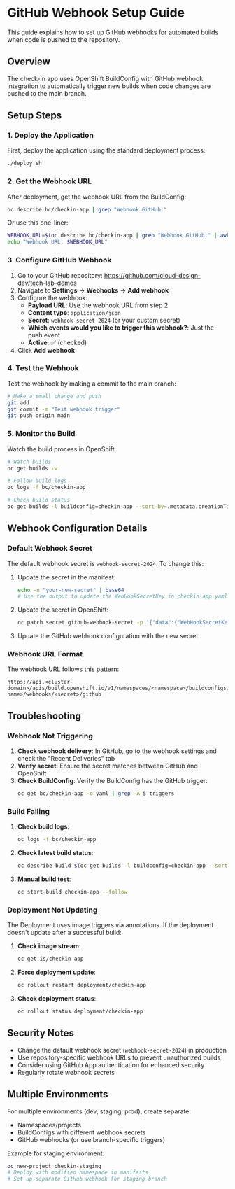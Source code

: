 # GitHub Webhook Setup Guide

This guide explains how to set up GitHub webhooks for automated builds when code is pushed to the repository.

## Overview

The check-in app uses OpenShift BuildConfig with GitHub webhook integration to automatically trigger new builds when code changes are pushed to the main branch.

## Setup Steps

### 1. Deploy the Application

First, deploy the application using the standard deployment process:

```bash
./deploy.sh
```

### 2. Get the Webhook URL

After deployment, get the webhook URL from the BuildConfig:

```bash
oc describe bc/checkin-app | grep "Webhook GitHub:"
```

Or use this one-liner:
```bash
WEBHOOK_URL=$(oc describe bc/checkin-app | grep "Webhook GitHub:" | awk '{print $3}')
echo "Webhook URL: $WEBHOOK_URL"
```

### 3. Configure GitHub Webhook

1. Go to your GitHub repository: https://github.com/cloud-design-dev/tech-lab-demos
2. Navigate to **Settings** → **Webhooks** → **Add webhook**
3. Configure the webhook:
   - **Payload URL**: Use the webhook URL from step 2
   - **Content type**: `application/json`
   - **Secret**: `webhook-secret-2024` (or your custom secret)
   - **Which events would you like to trigger this webhook?**: Just the push event
   - **Active**: ✅ (checked)
4. Click **Add webhook**

### 4. Test the Webhook

Test the webhook by making a commit to the main branch:

```bash
# Make a small change and push
git add .
git commit -m "Test webhook trigger"
git push origin main
```

### 5. Monitor the Build

Watch the build process in OpenShift:

```bash
# Watch builds
oc get builds -w

# Follow build logs
oc logs -f bc/checkin-app

# Check build status
oc get builds -l buildconfig=checkin-app --sort-by=.metadata.creationTimestamp
```

## Webhook Configuration Details

### Default Webhook Secret

The default webhook secret is `webhook-secret-2024`. To change this:

1. Update the secret in the manifest:
   ```bash
   echo -n "your-new-secret" | base64
   # Use the output to update the WebHookSecretKey in checkin-app.yaml
   ```

2. Update the secret in OpenShift:
   ```bash
   oc patch secret github-webhook-secret -p '{"data":{"WebHookSecretKey":"'"$(echo -n 'your-new-secret' | base64)"'"}}'
   ```

3. Update the GitHub webhook configuration with the new secret

### Webhook URL Format

The webhook URL follows this pattern:
```
https://api.<cluster-domain>/apis/build.openshift.io/v1/namespaces/<namespace>/buildconfigs/<buildconfig-name>/webhooks/<secret>/github
```

## Troubleshooting

### Webhook Not Triggering

1. **Check webhook delivery**: In GitHub, go to the webhook settings and check the "Recent Deliveries" tab
2. **Verify secret**: Ensure the secret matches between GitHub and OpenShift
3. **Check BuildConfig**: Verify the BuildConfig has the GitHub trigger:
   ```bash
   oc get bc/checkin-app -o yaml | grep -A 5 triggers
   ```

### Build Failing

1. **Check build logs**:
   ```bash
   oc logs -f bc/checkin-app
   ```

2. **Check latest build status**:
   ```bash
   oc describe build $(oc get builds -l buildconfig=checkin-app --sort-by=.metadata.creationTimestamp -o name | tail -1)
   ```

3. **Manual build test**:
   ```bash
   oc start-build checkin-app --follow
   ```

### Deployment Not Updating

The Deployment uses image triggers via annotations. If the deployment doesn't update after a successful build:

1. **Check image stream**:
   ```bash
   oc get is/checkin-app
   ```

2. **Force deployment update**:
   ```bash
   oc rollout restart deployment/checkin-app
   ```

3. **Check deployment status**:
   ```bash
   oc rollout status deployment/checkin-app
   ```

## Security Notes

- Change the default webhook secret (`webhook-secret-2024`) in production
- Use repository-specific webhook URLs to prevent unauthorized builds
- Consider using GitHub App authentication for enhanced security
- Regularly rotate webhook secrets

## Multiple Environments

For multiple environments (dev, staging, prod), create separate:
- Namespaces/projects
- BuildConfigs with different webhook secrets
- GitHub webhooks (or use branch-specific triggers)

Example for staging environment:
```bash
oc new-project checkin-staging
# Deploy with modified namespace in manifests
# Set up separate GitHub webhook for staging branch
```